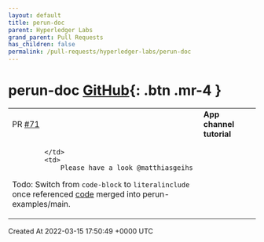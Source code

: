 ```yaml
---
layout: default
title: perun-doc
parent: Hyperledger Labs
grand_parent: Pull Requests
has_children: false
permalink: /pull-requests/hyperledger-labs/perun-doc
---
```


# perun-doc <span class="fs-3 right-align">[GitHub](https://github.com/hyperledger-labs/perun-doc){: .btn .mr-4 }</span>


<div>
    <table>
        <tr>
            <td>
                PR <a href="https://github.com/hyperledger-labs/perun-doc/pull/71" class=".btn">#71</a>
            </td>
            <td>
                <b>
                    App channel tutorial
                </b>
            </td>
        </tr>
        <tr>
            <td>
                
            </td>
            <td>
                Please have a look @matthiasgeihs 

Todo: Switch from `code-block` to `literalinclude` once referenced [code](https://github.com/perun-network/perun-examples/pull/9) merged into perun-examples/main.
            </td>
        </tr>
    </table>
    <div class="right-align">
        Created At 2022-03-15 17:50:49 +0000 UTC
    </div>
</div>

